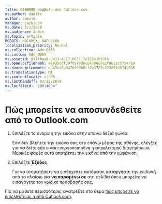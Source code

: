 ```yaml
---
title: 8000008 σύμβολο από Outlook.com
ms.author: daeite
author: daeite
manager: jackiesm
ms.date: 5/1/2018
ms.audience: Admin
ms.topic: article
ROBOTS: NOINDEX, NOFOLLOW
localization_priority: Normal
ms.collection: Adm_O365
ms.custom: Adm_O365
ms.assetid: 811f0aa9-d413-4d17-b631-7a788e1d1916
ms.openlocfilehash: e7635cdf39fd97ed0e6499860a2f8632cb754ab8
ms.sourcegitcommit: dd43cc0a9470f98b8ef2a3787c823801d674c666
ms.translationtype: MT
ms.contentlocale: el-GR
ms.lasthandoff: 02/12/2019
ms.locfileid: "29914004"
---
```

# <a name="how-to-sign-out-of-outlookcom"></a>Πώς μπορείτε να αποσυνδεθείτε από το Outlook.com

1. Επιλέξτε το όνομα ή την εικόνα στην επάνω δεξιά γωνία.
    
    Εάν δεν βλέπετε την εικόνα σας στο επάνω μέρος της οθόνης, ελέγξτε για να δείτε εάν είναι ενεργοποιημένη η αποκλεισμού διαφημίσεων. Μερικές φορές αυτό αποτρέπει την εικόνα από την εμφάνιση.
    
2. Επιλέξτε **Έξοδος**. 
    
    Για να σταματήσετε να εισέρχεστε αυτόματα, καταργήστε την επιλογή από το πλαίσιο για **να παραμένω σε** στη σελίδα όπου μπορείτε να εισαγάγετε τον κωδικό πρόσβασής σας. 
    
Για να μάθετε περισσότερα, ανατρέξτε στο θέμα [πώς μπορείτε να εισέλθετε σε ή από Outlook.com](https://go.microsoft.com/fwlink/p/?linkid=873113).
  

